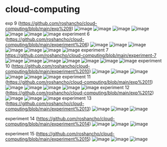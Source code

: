# cloud-computing
exp 9
(https://github.com/roshancho/cloud-computing/blob/main/exp%209)
![image](https://user-images.githubusercontent.com/114463140/192693041-f771ae6a-0432-4f75-add6-466b0c204570.png)
![image](https://user-images.githubusercontent.com/114463140/192693062-e8ee0f2c-547c-4ca2-be6e-c4b6f7525029.png)
![image](https://user-images.githubusercontent.com/114463140/192693074-7cacb63f-05ea-4cc6-a48c-e1d0eb8ea65c.png)
![image](https://user-images.githubusercontent.com/114463140/192693088-ada34b4b-1f8e-4358-93bd-629cfa80ec93.png)
![image](https://user-images.githubusercontent.com/114463140/192693108-f961a1c7-642d-4a6b-ac1e-413e45c8eb28.png)
![image](https://user-images.githubusercontent.com/114463140/192693124-69ed6ac7-f21b-4f29-ae3c-643c68c242ac.png)
![image](https://user-images.githubusercontent.com/114463140/192693147-536f3e2a-57dc-4c89-b8f3-24326540f9bc.png)
experiment 6
(https://github.com/roshancho/cloud-computing/blob/main/experiment%206)
![image](https://user-images.githubusercontent.com/114463140/192694150-1385767c-8d8c-4915-8e54-357389c69e21.png)
![image](https://user-images.githubusercontent.com/114463140/192694169-57a8b9ec-2fd0-4adf-97ac-0c54e95f0ad8.png)
![image](https://user-images.githubusercontent.com/114463140/192694182-802c85df-08cd-4694-8764-981d3ac9dd70.png)
![image](https://user-images.githubusercontent.com/114463140/192694209-474487e3-373c-47c9-964f-fabaedf00744.png)
![image](https://user-images.githubusercontent.com/114463140/192694237-e88cb6ef-b3da-4c31-83ba-4fa301681232.png)
![image](https://user-images.githubusercontent.com/114463140/192694262-67e7b8db-da7c-41e4-a727-4c4001f51eb2.png)
![image](https://user-images.githubusercontent.com/114463140/192694277-f114a0ef-d49e-4996-b187-de2a8418bb9f.png)
experiment 7
https://github.com/roshancho/cloud-computing/blob/main/experiment-7
![image](https://user-images.githubusercontent.com/114463140/192695935-32f4494f-e72f-498a-a3a9-6f93864e5ee5.png)
![image](https://user-images.githubusercontent.com/114463140/192695955-4a8f792e-1aa8-4e61-91c6-e9301a25ab63.png)
![image](https://user-images.githubusercontent.com/114463140/192695970-27fd3141-a8b9-419c-9583-bde3b5c32b59.png)
![image](https://user-images.githubusercontent.com/114463140/192695983-abe28d56-32fb-4a70-aa34-9e6860f09fe9.png)
![image](https://user-images.githubusercontent.com/114463140/192696013-6443c3c5-9770-4c14-8c9f-9a1b8a038f15.png)
![image](https://user-images.githubusercontent.com/114463140/192696034-6b543727-de9c-4207-85c0-215ad270b93d.png)
![image](https://user-images.githubusercontent.com/114463140/192696050-e077ec36-0b14-4031-bd93-c36c5accbc3b.png)
experiment 10
(https://github.com/roshancho/cloud-computing/blob/main/experiment%2010)
![image](https://user-images.githubusercontent.com/114463140/192698189-8caa6a6f-97af-404f-9b15-33aa3402f0e7.png)
![image](https://user-images.githubusercontent.com/114463140/192698243-9f9b4517-cbe2-4600-b2c7-ae3206578745.png)
![image](https://user-images.githubusercontent.com/114463140/192698278-9380b959-72f5-4bee-962c-1b9f8d473680.png)
![image](https://user-images.githubusercontent.com/114463140/192698339-857935d4-f8ee-45c7-a4e9-fecccf420fb0.png)
![image](https://user-images.githubusercontent.com/114463140/192698304-80afcc16-5742-45fa-b945-c939df39ad90.png)
![image](https://user-images.githubusercontent.com/114463140/192698408-1502e6cb-3054-465c-b483-8b93d1301f79.png)
experiment 11
(https://github.com/roshancho/cloud-computing/blob/main/exp%2011)
![image](https://user-images.githubusercontent.com/114463140/192738217-04462b65-13a2-453f-a5b2-dd7f34a557a6.png)
![image](https://user-images.githubusercontent.com/114463140/192738250-d7f5e6a7-ac2b-4010-8220-246e60f06ca5.png)
![image](https://user-images.githubusercontent.com/114463140/192738283-765dc731-a324-473b-b637-ce7d5ae08316.png)
![image](https://user-images.githubusercontent.com/114463140/192738315-209dcb9c-3d0f-4a1f-8375-e35f5e2fc160.png)
![image](https://user-images.githubusercontent.com/114463140/192738340-7ab2aa52-41a2-4eec-8e20-7bee41345e58.png)
experiment 12
(https://github.com/roshancho/cloud-computing/blob/main/exp%2012)
![image](https://user-images.githubusercontent.com/114463140/192738420-ac4aa82b-4943-45df-939e-76ed840e835d.png)
![image](https://user-images.githubusercontent.com/114463140/192738459-8e807373-fce4-4b46-bd72-0c2cdaa712cd.png)
![image](https://user-images.githubusercontent.com/114463140/192738496-6a8fb8b7-aa81-426b-97e5-0979a890fe61.png)
experiment 13
(https://github.com/roshancho/cloud-computing/blob/main/experiment%2013)
![image](https://user-images.githubusercontent.com/114463140/192939815-0d01bc12-8491-4ecb-91a7-f53bbbd28e08.png)
![image](https://user-images.githubusercontent.com/114463140/192939833-80b6f6b3-3c07-49b7-8d91-6490055d9c84.png)
![image](https://user-images.githubusercontent.com/114463140/192939854-faae34ed-0496-4072-932e-8bf5fdf0afc7.png)

experiment 14
(https://github.com/roshancho/cloud-computing/blob/main/experiment%2014)
![image](https://user-images.githubusercontent.com/114463140/192939893-a2816df8-6c8f-430a-b293-452179f299c6.png)
![image](https://user-images.githubusercontent.com/114463140/192939911-d7cd0389-ab73-4fd3-b262-12acb8636c31.png)
![image](https://user-images.githubusercontent.com/114463140/192939938-2775c7c8-1abd-451a-86fe-75f9f5f08c80.png)

experiment 15
(https://github.com/roshancho/cloud-computing/blob/main/experiment%2015)
![image](https://user-images.githubusercontent.com/114463140/192939984-ca4f8476-2a18-4ea0-a152-3175489d8e57.png)
![image](https://user-images.githubusercontent.com/114463140/192939995-aa98b08b-c66a-4b18-bd77-405d731c6960.png)
![image](https://user-images.githubusercontent.com/114463140/192940009-3bc07b61-585d-4df4-b845-6931d5807810.png)





